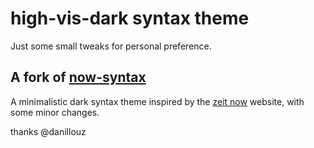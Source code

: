 # high-vis-dark syntax theme
Just some small tweaks for personal preference.

## A fork of [now-syntax](https://atom.io/themes/now-syntax)
A minimalistic dark syntax theme inspired by the [zeit now](https://zeit.co/now) website, with some minor changes.

thanks @danillouz
